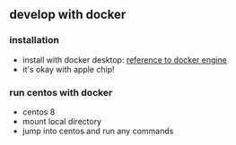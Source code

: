 ## develop with docker

### installation
* install with docker desktop: [reference to docker engine](https://www.docker.com/products/docker-desktop)
* it's okay with apple chip!

### run centos with docker
* centos 8
* mount local directory
* jump into centos and run any commands